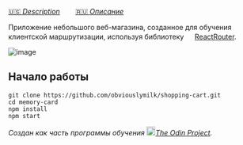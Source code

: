 [:us: *Description*](https://github.com/obviouslymilk/shopping-cart/blob/master/README.md)        [:ru: *Описание*](https://github.com/obviouslymilk/shopping-cart/blob/master/README.RU.md)

Приложение небольшого веб-магазина, созданное для обучения клиентской маршрутизации, используя библиотеку <img src="https://reactrouter.com/_brand/react-router-mark-color-inverted.svg" data-canonical-src="https://brandslogos.com/wp-content/uploads/images/large/react-logo.png" width="18" height="16"/>[ReactRouter](https://reactrouter.com/).

![image](https://user-images.githubusercontent.com/68001894/202321335-7fea3589-8a59-4c03-9c05-683962449d70.png)

## Начало работы
```
git clone https://github.com/obviouslymilk/shopping-cart.git
cd memory-card
npm install
npm start
```

*Создан как часть программы обучения <img src="https://github.com/TheOdinProject/theodinproject/blob/main/app/assets/images/icons/odin-icon.svg" data-canonical-src="https://github.com/TheOdinProject/theodinproject/blob/main/app/assets/images/icons/odin-icon.svg" width="18" height="18"/>[The Odin Project](https://www.theodinproject.com/dashboard).*
